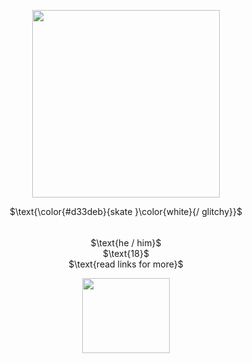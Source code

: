 <p align="center">
  <img width="300" height="300" src="https://files.catbox.moe/1rj6qg.PNG">
</p>
<p align="center">
$\text{\color{#d33deb}{skate }\color{white}{/ glitchy}}$
</p>
<p align="center">
  <img width="1000" height="5" src="https://files.catbox.moe/dx4sen.jpg">
</p>
<p align="center">
$\text{he / him}$ <br> $\text{18}$ <br> $\text{read links for more}$
</p>
<p align="center">
  <img width="140" height="120" src="https://files.catbox.moe/7mqfqk.PNG">
</p>
